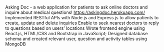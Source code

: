 Asking Doc - a web application for patients to ask online doctors and inquire about medical questions!
https://askingdoc.herokuapp.com/
Implemented RESTful APIs with Node.js and Express.js to allow patients to create, update and delete inquiries
Enable to seek nearest doctors to reply to questions based on users’ locations
Wrote frontend engine using React.js, HTML/CSS and Bootstrap in JavaScript; 
Designed database schema and created relevant user, question and activity tables using MongoDB 
